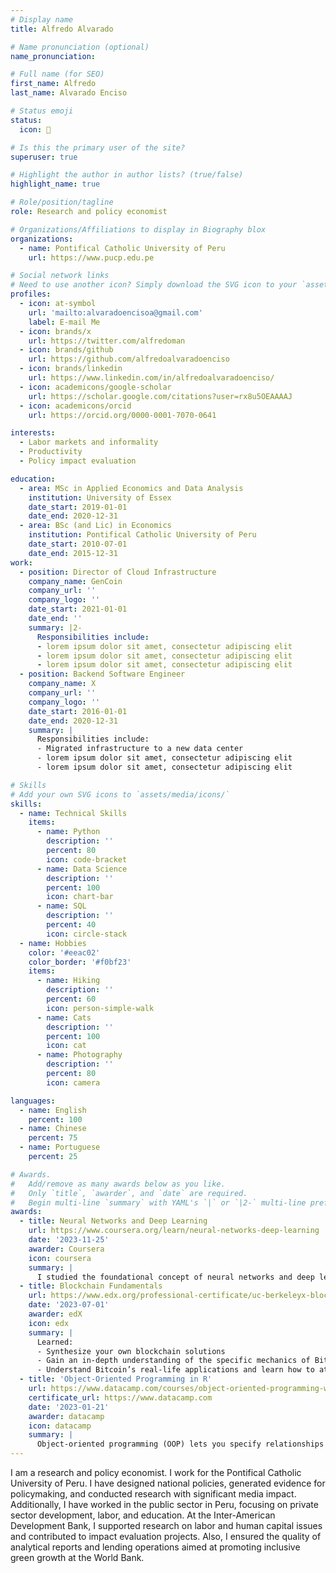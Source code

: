 ```yaml
---
# Display name
title: Alfredo Alvarado

# Name pronunciation (optional)
name_pronunciation: 

# Full name (for SEO)
first_name: Alfredo
last_name: Alvarado Enciso

# Status emoji
status:
  icon: 🤗

# Is this the primary user of the site?
superuser: true

# Highlight the author in author lists? (true/false)
highlight_name: true

# Role/position/tagline
role: Research and policy economist

# Organizations/Affiliations to display in Biography blox
organizations:
  - name: Pontifical Catholic University of Peru
    url: https://www.pucp.edu.pe

# Social network links
# Need to use another icon? Simply download the SVG icon to your `assets/media/icons/` folder.
profiles:
  - icon: at-symbol
    url: 'mailto:alvaradoencisoa@gmail.com'
    label: E-mail Me
  - icon: brands/x
    url: https://twitter.com/alfredoman
  - icon: brands/github
    url: https://github.com/alfredoalvaradoenciso
  - icon: brands/linkedin
    url: https://www.linkedin.com/in/alfredoalvaradoenciso/
  - icon: academicons/google-scholar
    url: https://scholar.google.com/citations?user=rx8u5OEAAAAJ
  - icon: academicons/orcid
    url: https://orcid.org/0000-0001-7070-0641

interests:
  - Labor markets and informality
  - Productivity
  - Policy impact evaluation

education:
  - area: MSc in Applied Economics and Data Analysis
    institution: University of Essex
    date_start: 2019-01-01
    date_end: 2020-12-31
  - area: BSc (and Lic) in Economics
    institution: Pontifical Catholic University of Peru
    date_start: 2010-07-01
    date_end: 2015-12-31
work:
  - position: Director of Cloud Infrastructure
    company_name: GenCoin
    company_url: ''
    company_logo: ''
    date_start: 2021-01-01
    date_end: ''
    summary: |2-
      Responsibilities include:
      - lorem ipsum dolor sit amet, consectetur adipiscing elit
      - lorem ipsum dolor sit amet, consectetur adipiscing elit
      - lorem ipsum dolor sit amet, consectetur adipiscing elit
  - position: Backend Software Engineer
    company_name: X
    company_url: ''
    company_logo: ''
    date_start: 2016-01-01
    date_end: 2020-12-31
    summary: |
      Responsibilities include:
      - Migrated infrastructure to a new data center
      - lorem ipsum dolor sit amet, consectetur adipiscing elit
      - lorem ipsum dolor sit amet, consectetur adipiscing elit

# Skills
# Add your own SVG icons to `assets/media/icons/`
skills:
  - name: Technical Skills
    items:
      - name: Python
        description: ''
        percent: 80
        icon: code-bracket
      - name: Data Science
        description: ''
        percent: 100
        icon: chart-bar
      - name: SQL
        description: ''
        percent: 40
        icon: circle-stack
  - name: Hobbies
    color: '#eeac02'
    color_border: '#f0bf23'
    items:
      - name: Hiking
        description: ''
        percent: 60
        icon: person-simple-walk
      - name: Cats
        description: ''
        percent: 100
        icon: cat
      - name: Photography
        description: ''
        percent: 80
        icon: camera

languages:
  - name: English
    percent: 100
  - name: Chinese
    percent: 75
  - name: Portuguese
    percent: 25

# Awards.
#   Add/remove as many awards below as you like.
#   Only `title`, `awarder`, and `date` are required.
#   Begin multi-line `summary` with YAML's `|` or `|2-` multi-line prefix and indent 2 spaces below.
awards:
  - title: Neural Networks and Deep Learning
    url: https://www.coursera.org/learn/neural-networks-deep-learning
    date: '2023-11-25'
    awarder: Coursera
    icon: coursera
    summary: |
      I studied the foundational concept of neural networks and deep learning. By the end, I was familiar with the significant technological trends driving the rise of deep learning; build, train, and apply fully connected deep neural networks; implement efficient (vectorized) neural networks; identify key parameters in a neural network’s architecture; and apply deep learning to your own applications.
  - title: Blockchain Fundamentals
    url: https://www.edx.org/professional-certificate/uc-berkeleyx-blockchain-fundamentals
    date: '2023-07-01'
    awarder: edX
    icon: edx
    summary: |
      Learned:
      - Synthesize your own blockchain solutions
      - Gain an in-depth understanding of the specific mechanics of Bitcoin
      - Understand Bitcoin’s real-life applications and learn how to attack and destroy Bitcoin, Ethereum, smart contracts and Dapps, and alternatives to Bitcoin’s Proof-of-Work consensus algorithm
  - title: 'Object-Oriented Programming in R'
    url: https://www.datacamp.com/courses/object-oriented-programming-with-s3-and-r6-in-r
    certificate_url: https://www.datacamp.com
    date: '2023-01-21'
    awarder: datacamp
    icon: datacamp
    summary: |
      Object-oriented programming (OOP) lets you specify relationships between functions and the objects that they can act on, helping you manage complexity in your code. This is an intermediate level course, providing an introduction to OOP, using the S3 and R6 systems. S3 is a great day-to-day R programming tool that simplifies some of the functions that you write. R6 is especially useful for industry-specific analyses, working with web APIs, and building GUIs.
---
```


I am a research and policy economist. I work for the Pontifical Catholic University of Peru. I have designed national policies, generated evidence for policymaking, and conducted research with significant media impact. Additionally, I have worked in the public sector in Peru, focusing on private sector development, labor, and education. At the Inter-American Development Bank, I supported research on labor and human capital issues and contributed to impact evaluation projects. Also, I ensured the quality of analytical reports and lending operations aimed at promoting inclusive green growth at the World Bank.
